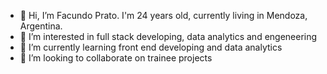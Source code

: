 - 👋 Hi, I’m Facundo Prato. I'm 24 years old, currently living in Mendoza, Argentina.
- 👀 I’m interested in full stack developing, data analytics and engeneering
- 🌱 I’m currently learning front end developing and data analytics
- 💞️ I’m looking to collaborate on trainee projects 
